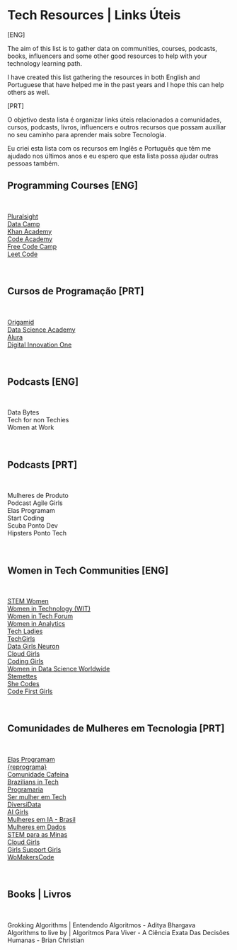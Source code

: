 # Tech Resources | Links Úteis

[ENG]

The aim of this list is to gather data on communities, courses, podcasts, books, influencers and some other good resources to help with your technology learning path.

I have created this list gathering the resources in both English and Portuguese that have helped me in the past years and I hope this can help others as well.

[PRT]

O objetivo desta lista é organizar links úteis relacionados a comunidades, cursos, podcasts, livros, influencers e outros recursos que possam auxiliar no seu caminho para aprender mais sobre Tecnologia.

Eu criei esta lista com os recursos em Inglês e Português que têm me ajudado nos últimos anos e eu espero que esta lista possa ajudar outras pessoas também.


## Programming Courses [ENG]
<br>

[Pluralsight](https://app.pluralsight.com/id) <br>
[Data Camp](https://www.datacamp.com/) <br>
[Khan Academy](https://khanacademy.org) <br>
[Code Academy](https://www.codecademy.com/) <br>
[Free Code Camp](https://www.freecodecamp.org/) <br>
[Leet Code](https://leetcode.com/) <br>
<br><br>

## Cursos de Programação [PRT]
<br>

[Origamid](https://www.origamid.com/) <br>
[Data Science Academy](https://www.datascienceacademy.com.br/) <br>
[Alura](https://www.alura.com.br/) <br>
[Digital Innovation One](https://www.dio.me/en) <br>
<br><br>

## Podcasts [ENG]
<br>

Data Bytes <br>
Tech for non Techies <br>
Women at Work <br>
<br><br>

## Podcasts [PRT]
<br>

Mulheres de Produto <br>
Podcast Agile Girls <br>
Elas Programam <br>
Start Coding <br>
Scuba Ponto Dev <br>
Hipsters Ponto Tech <br>
<br><br>

## Women in Tech Communities [ENG]
<br>

[STEM Women](https://stemwomenevents.com/events) <br>
[Women in Technology (WIT)](http://www.mywit.org/) <br>
[Women in Tech Forum](http://www.womenintechforum.com/) <br>
[Women in Analytics](https://www.womeninanalytics.com/) <br>
[Tech Ladies](http://www.hiretechladies.com/) <br>
[TechGirls](https://www.wearetechgirls.com/) <br>
[Data Girls Neuron](https://linktr.ee/DataGirls) <br>
[Cloud Girls](http://www.cloudgirls.org/) <br>
[Coding Girls](http://www.coding-girls.com/) <br>
[Women in Data Science Worldwide](https://www.widsconference.org/) <br>
[Stemettes](http://stemettes.org/) <br>
[She Codes](https://www.shecodes.io/) <br>
[Code First Girls](https://codefirstgirls.com/) <br>
<br><br>

## Comunidades de Mulheres em Tecnologia [PRT]
<br>

[Elas Programam](https://elasprogramam.com.br/#/) <br>
[{reprograma}](http://www.reprograma.com.br/estacao-hack/) <br>
[Comunidade Cafeina](http://compiladoras.com.br/) <br>
[Brazilians in Tech](http://braziliansintech.com/) <br>
[Programaria](http://www.programaria.org/) <br>
[Ser mulher em Tech](https://sermulheremtech.com.br/) <br>
[DiversiData](https://linktr.ee/diversidata) <br>
[AI Girls](https://www.linkedin.com/company/ai-girls/) <br>
[Mulheres em IA - Brasil](https://mulheres-em-ia.github.io/) <br>
[Mulheres em Dados](https://lnkd.in/dUEymWsU) <br>
[STEM para as Minas](https://campsite.bio/stemparaminas) <br>
[Cloud Girls](http://www.cloudgirls.com.br/) <br>
[Girls Support Girls](https://gsgcommunity.github.io/) <br>
[WoMakersCode](https://linktr.ee/womakerscode) <br>
<br><br>

## Books | Livros
<br>

Grokking Algorithms | Entendendo Algoritmos - Aditya Bhargava <br>
Algorithms to live by | Algoritmos Para Viver - A Ciência Exata Das Decisões Humanas - Brian Christian <br>
<br><br>
